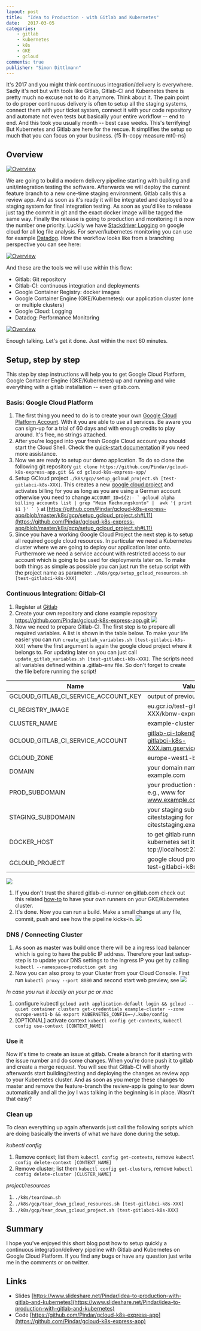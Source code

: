 ```yaml
---
layout: post
title:  "Idea to Production - with Gitlab and Kubernetes"
date:   2017-03-05
categories: 
    - gitlab 
    - kubernetes 
    - k8s 
    - GKE 
    - gcloud
comments: true
publisher: "Simon Dittlmann"
---
```


It's 2017 and you might think continuous integration/delivery is everywhere. Sadly it's not but with tools like Gitlab, Gitlab-CI and Kubernetes there is pretty much no excuse not to do it anymore. Think about it. The pain point to do proper continuous delivery is often to setup all the staging systems, connect them with your ticket system, connect it with your code repository and automate not even tests but basically your entire workflow -- end to end. And this took you usually month -- best case weeks. This's terrifying! But Kubernetes and Gitlab are here for the rescue. It simplifies the setup so much that you can focus on your business.
{f5 lh-copy measure mt0-ns}

## Overview

[![Overview](/assets/gitlab-kubernetes/idea_to_production_overview.svg)](/assets/gitlab-kubernetes/idea_to_production_overview.svg)

We are going to build a modern delivery pipeline starting with building and unit/integration testing the software. Afterwards we will deploy the current feature branch to a new one-time staging environment. Gitlab calls this a review app. And as soon as it's ready it will be integrated and deployed to a staging system for final integration testing. As soon as you'd like to release just tag the commit in git and the exact docker image will be tagged the same way. Finally the release is going to production and monitoring it is now the number one priority. Luckily we have [Stackdriver Logging](https://cloud.google.com/logging/docs/) on google cloud for all log file analysis. For server/kubernetes monitoring you can use for example [Datadog](http://docs.datadoghq.com/integrations/kubernetes/). How the workflow looks like from a branching perspective you can see here:

[![Overview](/assets/gitlab-kubernetes/idea_to_production_branching.svg)](/assets/gitlab-kubernetes/idea_to_production_branching.svg)

And these are the tools we will use within this flow:

- Gitlab: Git repository
- Gitlab-CI: continuous integration and deployments
- Google Container Registry: docker images
- Google Container Engine (GKE/Kubernetes): our application cluster (one or multiple clusters)
- Google Cloud: Logging
- Datadog: Performance Monitoring

[![Overview](/assets/gitlab-kubernetes/idea_to_production_tools.svg)](/assets/gitlab-kubernetes/idea_to_production_tools.svg)

Enough talking. Let's get it done. Just within the next 60 minutes.

## Setup, step by step

This step by step instructions will help you to get Google Cloud Platform, Google Container Engine (GKE/Kubernetes) up and running and wire everything with a gitlab installation -- even gitlab.com.

### Basis: Google Cloud Platform

1. The first thing you need to do is to create your own [Google Cloud Platform Account](https://console.cloud.google.com). With it you are able to use all services. Be aware you can sign-up for a trial of 60 days and with enough credits to play around. It's free, no strings attached.
1. After you're logged into your fresh Google Cloud account you should start the Cloud Shell. Check the [quick-start documentation](https://cloud.google.com/shell/docs/quickstart) if you need more assistance.
1. Now we are ready to setup our demo application. To do so clone the following git repository `git clone https://github.com/Pindar/gcloud-k8s-express-app.git && cd gcloud-k8s-express-app/`
1. Setup GCloud project `./k8s/gcp/setup_gcloud_project.sh [test-gitlabci-k8s-XXX]`. This creates a new [google cloud project](https://cloud.google.com/resource-manager/docs/creating-managing-projects) and activates billing for you as long as you are using a German account otherwise you need to change ``ACCOUNT_ID=${2:- ` gcloud alpha billing accounts list | grep "Mein Rechnungskonto" |  awk '{ print $1 }' ` }`` at [https://github.com/Pindar/gcloud-k8s-express-app/blob/master/k8s/gcp/setup_gcloud_project.sh#L11](https://github.com/Pindar/gcloud-k8s-express-app/blob/master/k8s/gcp/setup_gcloud_project.sh#L11)
1. Since you have a working Google Cloud Project the next step is to setup all required google cloud resources. In particular we need a Kubernetes cluster where we are going to deploy our application later onto. Furthermore we need a service account with restricted access to our account which is going to be used for deployments later on. To make both things as simple as possible you can just run the setup script with the project name as parameter: `./k8s/gcp/setup_gcloud_resources.sh [test-gitlabci-k8s-XXX]`

### Continuous Integration: Gitlab-CI

1. Register at [Gitlab](https://gitlab.com/users/sign_in)
1. Create your own repository and clone example repository https://github.com/Pindar/gcloud-k8s-express-app.git [![](/assets/gitlab-kubernetes/screencapture-gitlab-projects-new-1488711395727.png)](/assets/gitlab-kubernetes/screencapture-gitlab-projects-new-1488711395727.png)
1. Now we need to prepare Gitlab-CI. The first step is to prepare all required variables. A list is shown in the table below. To make your life easier you can run `create_gitlab_variables.sh [test-gitlabci-k8s-XXX]` where the first argument is again the google cloud project where it belongs to. For updating later on you can just call `update_gitlab_variables.sh [test-gitlabci-k8s-XXX]`. The scripts need all variables defined within a .gitlab-env file. So don't forget to create the file before running the script!

| Name                                 | Value                                                                     |
|--------------------------------------|---------------------------------------------------------------------------|
| GCLOUD_GITLAB_CI_SERVICE_ACCOUNT_KEY | output of previous step                                                   |
| CI_REGISTRY_IMAGE                    | eu.gcr.io/test-gitlabci-k8s-XXX/kbnw-express-app                          |
| CLUSTER_NAME                         | example-cluster                                                           |
| GCLOUD_GITLAB_CI_SERVICE_ACCOUNT     | gitlab-ci-token@test-gitlabci-k8s-XXX.iam.gserviceaccount.com             |
| GCLOUD_ZONE                          | europe-west1-b                                                            |
| DOMAIN                               | your domain name, e.g., example.com                                       |
| PROD_SUBDOMAIN                       | your production subdomain, e.g., www for www.example.com                  |
| STAGING_SUBDOMAIN                    | your staging subdomain, e.g., citeststaging for citeststaging.example.com |
| DOCKER_HOST                          | to get gitlab runner working on kubernetes set it to tcp://localhost:2375 |
| GCLOUD_PROJECT                       | google cloud project id, e.g., test-gitlabci-k8s-XXX                      |

[![](https://raw.githubusercontent.com/Pindar/gcloud-k8s-express-app/master/doc/images/gitlab_secret_variables_section.png)](https://raw.githubusercontent.com/Pindar/gcloud-k8s-express-app/master/doc/images/gitlab_secret_variables_section.png)

1. If you don't trust the shared gitlab-ci-runner on gitlab.com check out this related [how-to](https://github.com/Pindar/gcloud-k8s-express-app/blob/master/k8s/gitlab-ci-runner/README.md) to have your own runners on your GKE/Kubernetes cluster.
1. It's done. Now you can run a build. Make a small change at any file, commit, push and see how the pipeline kicks-in. [![](https://raw.githubusercontent.com/Pindar/gcloud-k8s-express-app/master/doc/images/gitlab_pipeline.png)](https://raw.githubusercontent.com/Pindar/gcloud-k8s-express-app/master/doc/images/gitlab_pipeline.png)

### DNS / Connecting Cluster

1. As soon as master was build once there will be a ingress load balancer which is going to have the public IP address. Therefore your last setup-step is to update your DNS settings to the ingress IP you get by calling `kubectl --namespace=production get ing`
1. Now you can also proxy to your Cluster from your Cloud Console. First run `kubectl proxy --port 8080` and second start web preview, see [![](https://raw.githubusercontent.com/Pindar/gcloud-k8s-express-app/master/doc/images/web_preview.png)](https://raw.githubusercontent.com/Pindar/gcloud-k8s-express-app/master/doc/images/web_preview.png)

*In case you run it locally on your pc or mac*

1. configure kubectl `gcloud auth application-default login && gcloud --quiet container clusters get-credentials example-cluster --zone europe-west1-b && export KUBERNETES_CONFIG=~/.kube/config`
1. [OPTIONAL] activate context `kubectl config get-contexts`, `kubectl config use-context [CONTEXT_NAME]`

### Use it

Now it's time to create an issue at gitlab. Create a branch for it starting with the issue number and do some changes. When you're done push it to gitlab and create a merge request. You will see that Gitlab-CI will shortly afterwards start building/testing and deploying the changes as review app to your Kubernetes cluster. And as soon as you merge these changes to master and remove the feature-branch the review-app is going to tear down automatically and all the joy I was talking in the beginning is in place. Wasn't that easy?

### Clean up

To clean everything up again afterwards just call the following scripts which are doing basically the inverts of what we have done during the setup.

*kubectl config*

1. Remove context; list them `kubectl config get-contexts`, remove `kubectl config delete-context [CONTEXT_NAME]`
1. Remove cluster; list them `kubectl config get-clusters`, remove `kubectl config delete-cluster [CLUSTER_NAME]`

*project/resources*

1. `./k8s/teardown.sh`
1. `./k8s/gcp/tear_down_gcloud_resources.sh [test-gitlabci-k8s-XXX]`
1. `./k8s/gcp/tear_down_gcloud_project.sh [test-gitlabci-k8s-XXX]`

## Summary

I hope you've enjoyed this short blog post how to setup quickly a continuous integration/delivery pipeline with Gitlab and Kubernetes on Google Cloud Platform. If you find any bugs or have any question just write me in the comments or on twitter.

## Links

- Slides [https://www.slideshare.net/Pindar/idea-to-production-with-gitlab-and-kubernetes](https://www.slideshare.net/Pindar/idea-to-production-with-gitlab-and-kubernetes)
- Code [https://github.com/Pindar/gcloud-k8s-express-app](https://github.com/Pindar/gcloud-k8s-express-app)
